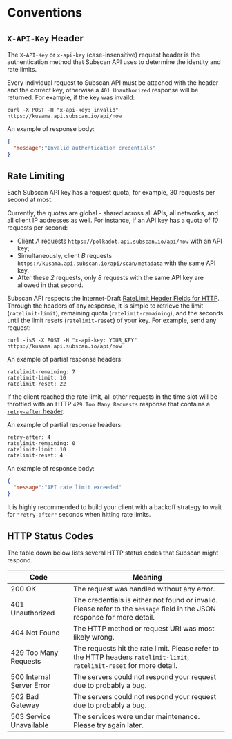 # Conventions

## `X-API-Key` Header

The `X-API-Key` or `x-api-key` (case-insensitive) request header is the authentication method that Subscan API uses to determine the identity and rate limits.

Every individual request to Subscan API must be attached with the header and the correct key, otherwise a `401 Unauthorized` response will be returned. For example, if the key was invaild:

<div class="center-column"></div>

```shell
curl -X POST -H "x-api-key: invalid" https://kusama.api.subscan.io/api/now
```

An example of response body:

<div class="center-column"></div>

```json
{
  "message":"Invalid authentication credentials"
}
```

## Rate Limiting

Each Subscan API key has a request quota, for example, 30 requests per second at most.

Currently, the quotas are global - shared across all APIs, all networks, and all client IP addresses as well. For instance, if an API key has a quota of *10* requests per second:

- Client *A* requests `https://polkadot.api.subscan.io/api/now` with an API key;
- Simultaneously, client *B* requests `https://kusama.api.subscan.io/api/scan/metadata` with the same API key.
- After these *2* requests, only *8* requests with the same API key are allowed in that second.

Subscan API respects the Internet-Draft [RateLimit Header Fields for HTTP](https://tools.ietf.org/html/draft-polli-ratelimit-headers-01). Through the headers of any response, it is simple to retrieve the limit (`ratelimit-limit`), remaining quota (`ratelimit-remaining`), and the seconds until the limit resets (`ratelimit-reset`) of your key. For example, send any request:

<div class="center-column"></div>

```shell
curl -isS -X POST -H "x-api-key: YOUR_KEY" https://kusama.api.subscan.io/api/now
```

An example of partial response headers:

<div class="center-column"></div>

```
ratelimit-remaining: 7
ratelimit-limit: 10
ratelimit-reset: 22
```

If the client reached the rate limit, all other requests in the time slot will be throttled with an HTTP `429 Too Many Requests` response that contains a [`retry-after` header](https://developer.mozilla.org/en-US/docs/Web/HTTP/Headers/Retry-After).

An example of partial response headers:

<div class="center-column"></div>

```
retry-after: 4
ratelimit-remaining: 0
ratelimit-limit: 10
ratelimit-reset: 4
```

An example of response body:

<div class="center-column"></div>

```json
{
  "message":"API rate limit exceeded"
}
```

<aside class="notice">
It is highly recommended to build your client with a backoff strategy to wait for <code>"retry-after"</code> seconds when hitting rate limits.
</aside>

## HTTP Status Codes

The table down below lists several HTTP status codes that Subscan might respond.

| Code                      | Meaning                                                                                                                   |
| ------------------------- | ------------------------------------------------------------------------------------------------------------------------- |
| 200 OK                    | The request was handled without any error.                                                                                |
| 401 Unauthorized          | The credentials is either not found or invalid. Please refer to the `message` field in the JSON response for more detail. |
| 404 Not Found             | The HTTP method or request URI was most likely wrong.                                                                     |
| 429 Too Many Requests     | The requests hit the rate limit. Please refer to the HTTP headers `ratelimit-limit`, `ratelimit-reset` for more detail.   |
| 500 Internal Server Error | The servers could not respond your request due to probably a bug.                                                         |
| 502 Bad Gateway           | The servers could not respond your request due to probably a bug.                                                         |
| 503 Service Unavailable   | The services were under maintenance. Please try again later.                                                              |

